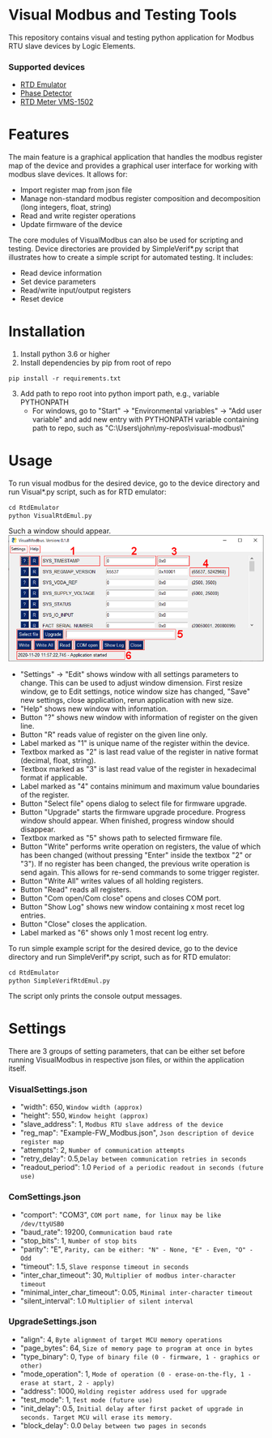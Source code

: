 # Visual Modbus and Testing Tools

This repository contains visual and testing python application for Modbus RTU slave devices by Logic Elements.


### Supported devices
  - [RTD Emulator](https://logicelements.cz/en/products/rtd-emulator)
  - [Phase Detector](https://logicelements.cz/en/products/power-grid-voltage-detector)
  - [RTD Meter VMS-1502](https://logicelements.cz/en/products/rtd-meter)
	
# Features

The main feature is a graphical application that handles the modbus register map of the device and provides a graphical user interface for working with modbus slave devices. It allows for:
  - Import register map from json file
  - Manage non-standard modbus register composition and decomposition (long integers, float, string)
  - Read and write register operations
  - Update firmware of the device
  
The core modules of VisualModbus can also be used for scripting and testing. Device directories are provided by SimpleVerif*.py script that illustrates how to create a simple script for automated testing. It includes:
  - Read device information
  - Set device parameters
  - Read/write input/output registers
  - Reset device

# Installation

  1. Install python 3.6 or higher
  2. Install dependencies by pip from root of repo

    pip install -r requirements.txt
    
 3. Add path to repo root into python import path, e.g., variable PYTHONPATH
    - For windows, go to "Start" -> "Environmental variables" -> "Add user variable" and add new entry with PYTHONPATH variable containing path to repo, such as "C:\Users\john\my-repos\visual-modbus\\"

# Usage

To run visual modbus for the desired device, go to the device directory and run  Visual*.py script, such as for RTD emulator:

    cd RtdEmulator
    python VisualRtdEmul.py

Such a window should appear.
![Alt text](visual-modbus.png?raw=true "VisualModbus application") 
  - "Settings" -> "Edit" shows window with all settings parameters to change. This can be used to adjust window dimension. First resize window, ge to Edit settings, notice window size has changed, "Save" new settings, close application, rerun application with new size.
  - "Help" shows new window with information.
  - Button "?" shows new window with information of register on the given line.
  - Button "R" reads value of register on the given line only.
  - Label marked as "1" is unique name of the register within the device.
  - Textbox marked as "2" is last read value of the register in native format (decimal, float, string).
  - Textbox marked as "3" is last read value of the register in hexadecimal format if applicable.
  - Label marked as "4" contains minimum and maximum value boundaries of the register.
  - Button "Select file" opens dialog to select file for firmware upgrade.
  - Button "Upgrade" starts the firmware upgrade procedure. Progress window should appear. When finished, progress window should disappear.
  - Textbox marked as "5" shows path to selected firmware file.
  - Button "Write" performs write operation on registers, the value of which has been changed (without pressing "Enter" inside the textbox "2" or "3"). If no register has been changed, the previous write operation is send again. This allows for re-send commands to some trigger register.
  - Button "Write All" writes values of all holding registers.
  - Button "Read" reads all registers.
  - Button "Com open/Com close" opens and closes COM port.
  - Button "Show Log" shows new window containing x most recet log entries.
  - Button "Close" closes the application.
  - Label marked as "6" shows only 1 most recent log entry.

To run simple example script for the desired device, go to the device directory and run SimpleVerif*.py script, such as for RTD emulator:

    cd RtdEmulator
    python SimpleVerifRtdEmul.py

The script only prints the console output messages.

# Settings

There are 3 groups of setting parameters, that can be either set before running VisualModbus in respective json files, or within the application itself. 

### VisualSettings.json
  - "width": 650,   `Window width (approx)`
  - "height": 550,  `Window height (approx)`
  - "slave_address": 1, `Modbus RTU slave address of the device`
  - "reg_map": "Example-FW_Modbus.json", `Json description of device register map`
  - "attempts": 2, `Number of communication attempts`
  - "retry_delay": 0.5,`Delay between communication retries in seconds`
  - "readout_period": 1.0  `Period of a periodic readout in seconds (future use)`
### ComSettings.json
  - "comport": "COM3", `COM port name, for linux may be like /dev/ttyUSB0` 
  - "baud_rate": 19200,  `Communication baud rate`
  - "stop_bits": 1, `Number of stop bits`
  - "parity": "E", `Parity, can be either: "N" - None, "E" - Even, "O" - Odd`
  - "timeout": 1.5,  `Slave response timeout in seconds` 
  - "inter_char_timeout": 30,  `Multiplier of modbus inter-character timeout`
  - "minimal_inter_char_timeout": 0.05, `Minimal inter-character timeout`
  - "silent_interval": 1.0   `Multiplier of silent interval`
### UpgradeSettings.json
  - "align": 4,  `Byte alignment of target MCU memory operations`
  - "page_bytes": 64, `Size of memory page to program at once in bytes`
  - "type_binary": 0,  `Type of binary file (0 - firmware, 1 - graphics or other)`
  - "mode_operation": 1, `Mode of operation (0 - erase-on-the-fly, 1 - erase at start, 2 - apply)`
  - "address": 1000,  `Holding register address used for upgrade`
  - "test_mode": 1, `Test mode (future use)`
  - "init_delay": 0.5, `Initial delay after first packet of upgrade in seconds. Target MCU will erase its memory.`
  - "block_delay": 0.0 `Delay between two pages in seconds`




